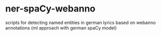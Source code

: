 # ner-spaCy-webanno
scripts for detecting named entities in german lyrics based on webanno annotations (ml approach with german spaCy model)
